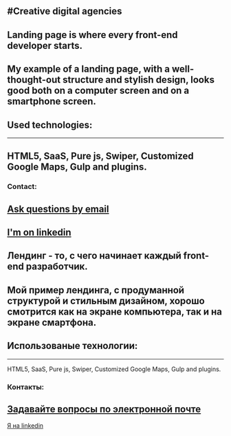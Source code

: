 #Creative digital agencies
---
Landing page is where every front-end developer starts.
---
My example of a landing page, with a well-thought-out structure and stylish design, looks good both on a computer screen and on a smartphone screen.
---
## Used technologies:
---
HTML5,
SaaS,
Pure js,
Swiper,
Customized Google Maps,
Gulp and plugins.
---
### Contact:
<a href="mailto:yevhen.kurian@gmail.com">Ask questions by email</a>
---
[I'm on linkedin](www.linkedin.com/in/evhen-k-byte)
---
Лендинг - то, с чего начинает каждый front-end разработчик.
---
Мой пример лендинга, с продуманной структурой и стильным дизайном, хорошо смотрится как на экране компьютера, так и на экране смартфона.
---
## Использованые технологии:
---
HTML5,
SaaS,
Pure js,
Swiper,
Customized Google Maps,
Gulp and plugins.
### Контакты:
<a href="mailto:yevhen.kurian@gmail.com">Задавайте вопросы по электронной почте</a>
---
[Я на linkedin](www.linkedin.com/in/evhen-k-byte)
